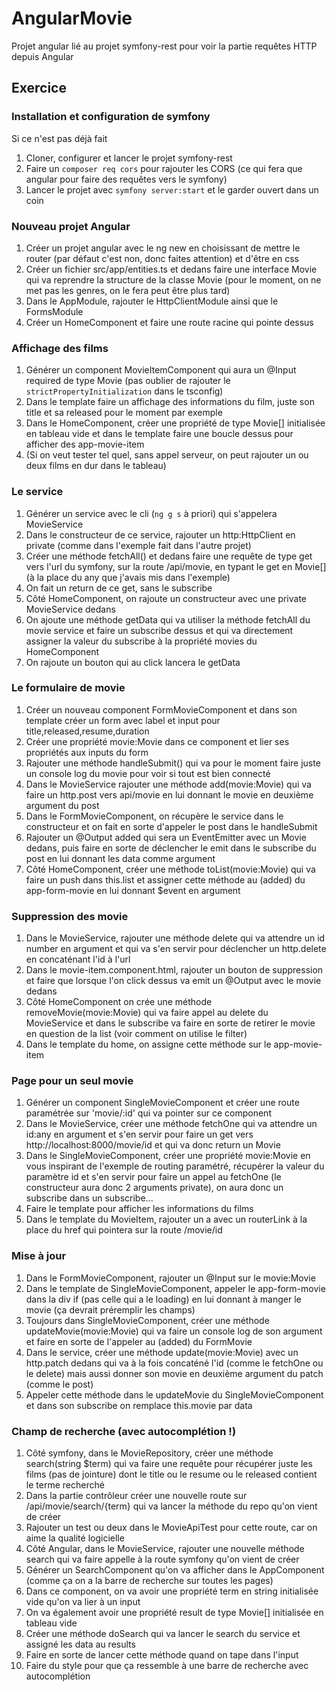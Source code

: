 # AngularMovie

Projet angular lié au projet symfony-rest pour voir la partie requêtes HTTP depuis Angular



## Exercice

### Installation et configuration de symfony
Si ce n'est pas déjà fait
1. Cloner, configurer et lancer le projet symfony-rest
2. Faire un `composer req cors` pour rajouter les CORS (ce qui fera que angular pour faire des requêtes vers le symfony)
3. Lancer le projet avec `symfony server:start` et le garder ouvert dans un coin

### Nouveau projet Angular
1. Créer un projet angular avec le ng new en choisissant de mettre le router (par défaut c'est non, donc faites attention) et d'être en css
2. Créer un fichier src/app/entities.ts et dedans faire une interface Movie qui va reprendre la structure de la classe Movie (pour le moment, on ne met pas les genres, on le fera peut être plus tard)
3. Dans le AppModule, rajouter le HttpClientModule ainsi que le FormsModule
4. Créer un HomeComponent et faire une route racine qui pointe dessus

### Affichage des films
1. Générer un component MovieItemComponent qui aura un @Input required de type Movie (pas oublier de rajouter le `strictPropertyInitialization` dans le tsconfig) 
2. Dans le template faire un affichage des informations du film, juste son title et sa released pour le moment par exemple
3. Dans le HomeComponent, créer une propriété de type Movie[] initialisée en tableau vide et dans le template faire une boucle dessus pour afficher des app-movie-item
4. (Si on veut tester tel quel, sans appel serveur, on peut rajouter un ou deux films en dur dans le tableau)

### Le service
1. Générer un service avec le cli (`ng g s` à priori) qui s'appelera MovieService
2. Dans le constructeur de ce service, rajouter un http:HttpClient en private (comme dans l'exemple fait dans l'autre projet)
3. Créer une méthode fetchAll() et dedans faire une requête de type get vers l'url du symfony, sur la route /api/movie, en typant le get en Movie[] (à la place du any que j'avais mis dans l'exemple)
4. On fait un return de ce get, sans le subscribe
5. Côté HomeComponent, on rajoute un constructeur avec une private MovieService dedans
6. On ajoute une méthode getData qui va utiliser la méthode fetchAll du movie service et faire un subscribe dessus et qui va directement assigner la valeur du subscribe à la propriété movies du HomeComponent
7. On rajoute un bouton qui au click lancera le getData


### Le formulaire de movie
1. Créer un nouveau component FormMovieComponent et dans son template créer un form avec label et input pour title,released,resume,duration
2. Créer une propriété movie:Movie dans ce component et lier ses propriétés aux inputs du form
3. Rajouter une méthode handleSubmit() qui va pour le moment faire juste un console log du movie pour voir si tout est bien connecté
4. Dans le MovieService rajouter une méthode add(movie:Movie) qui va faire un http.post vers api/movie en lui donnant le movie en deuxième argument du post
5. Dans le FormMovieComponent, on récupère le service dans le constructeur et on fait en sorte d'appeler le post dans le handleSubmit
6. Rajouter un @Output added qui sera un EventEmitter avec un Movie dedans, puis faire en sorte de déclencher le emit dans le subscribe du post en lui donnant les data comme argument
7. Côté HomeComponent, créer une méthode toList(movie:Movie) qui va faire un push dans this.list et assigner cette méthode au (added) du app-form-movie en lui donnant $event en argument


### Suppression des movie
1. Dans le MovieService, rajouter une méthode delete qui va attendre un id number en argument et qui va s'en servir pour déclencher un http.delete en concaténant l'id à l'url
2. Dans le movie-item.component.html, rajouter un bouton de suppression et faire que lorsque l'on click dessus va emit un @Output avec le movie dedans
3. Côté HomeComponent on crée une méthode removeMovie(movie:Movie) qui va faire appel au delete du MovieService et dans le subscribe va faire en sorte de retirer le movie en question de la list (voir comment on utilise le filter)
4. Dans le template du home, on assigne cette méthode sur le app-movie-item


### Page pour un seul movie
1. Générer un component SingleMovieComponent et créer une route paramétrée sur 'movie/:id' qui va pointer sur ce component
2. Dans le MovieService, créer une méthode fetchOne qui va attendre un id:any en argument et s'en servir pour faire un get  vers http://localhost:8000/movie/id et qui va donc return un Movie
3. Dans le SingleMovieComponent, créer une propriété movie:Movie en vous inspirant de l'exemple de routing paramétré, récupérer la valeur du paramètre id et s'en servir pour faire un appel au fetchOne (le constructeur aura donc 2 arguments private), on aura donc un subscribe dans un subscribe...
4. Faire le template pour afficher les informations du films
5. Dans le template du MovieItem, rajouter un a avec un routerLink à la place du href qui pointera sur la route /movie/id

### Mise à jour
1. Dans le FormMovieComponent, rajouter un @Input sur le movie:Movie
2. Dans le template de SingleMovieComponent, appeler le app-form-movie dans la div if (pas celle qui a le loading) en lui donnant à manger le movie (ça devrait préremplir les champs)
3. Toujours dans SingleMovieComponent, créer une méthode updateMovie(movie:Movie) qui va faire un console log de son argument et faire en sorte de l'appeler au (added) du FormMovie
4. Dans le service, créer une méthode update(movie:Movie) avec un http.patch dedans qui va à la fois concaténé l'id (comme le fetchOne ou le delete) mais aussi donner son movie en deuxième argument du patch (comme le post)
5. Appeler cette méthode dans le updateMovie du SingleMovieComponent et dans son subscribe on remplace this.movie par data


### Champ de recherche (avec autocomplétion !)
1. Côté symfony, dans le MovieRepository, créer une méthode search(string $term) qui va faire une requête pour récupérer juste les films (pas de jointure) dont le title ou le resume ou le released contient le terme recherché
2. Dans la partie contrôleur créer une nouvelle route sur /api/movie/search/{term} qui va lancer la méthode du repo qu'on vient de créer
3. Rajouter un test ou deux dans le MovieApiTest pour cette route, car on aime la qualité logicielle
4. Côté Angular, dans le MovieService, rajouter une nouvelle méthode search qui va faire appelle à la route symfony qu'on vient de créer
5. Générer un SearchComponent qu'on va afficher dans le AppComponent (comme ça on a la barre de recherche sur toutes les pages)
6. Dans ce component, on va avoir une propriété term en string initialisée vide qu'on va lier à un input
7. On va également avoir une propriété result de type Movie[] initialisée en tableau vide
8. Créer une méthode doSearch qui va lancer le search du service et assigné les data au results
9. Faire en sorte de lancer cette méthode quand on tape dans l'input
10. Faire du style pour que ça ressemble à une barre de recherche avec autocomplétion